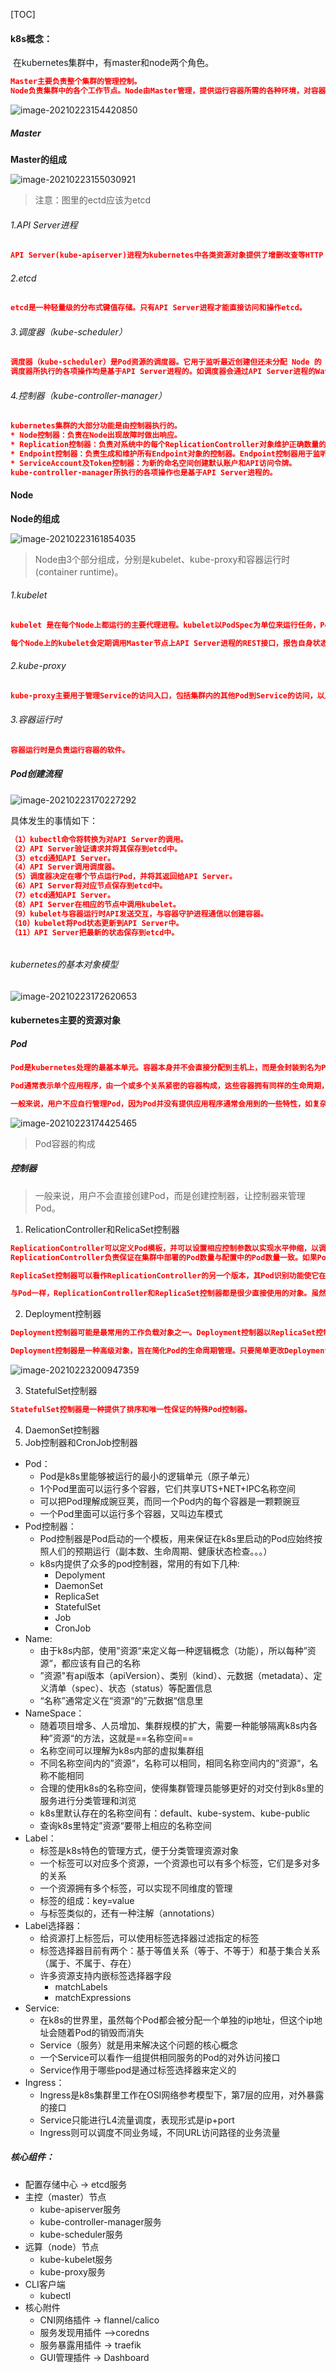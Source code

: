 [TOC]

#### k8s概念：

​	在kubernetes集群中，有master和node两个角色。

```json
Master主要负责整个集群的管理控制。
Node负责集群中的各个工作节点。Node由Master管理，提供运行容器所需的各种环境，对容器进行实际的控制，而这些容器会提供实际得到应用服务。
```

![image-20210223154420850](image-20210223154420850.png)

##### Master
**Master的组成**

![image-20210223155030921](image-20210223155030921.png)
> 注意：图里的ectd应该为etcd

###### 1.API Server进程

```json
API Server(kube-apiserver)进程为kubernetes中各类资源对象提供了增删改查等HTTP REST接口。
```

###### 2.etcd
```json
etcd是一种轻量级的分布式键值存储。只有API Server进程才能直接访问和操作etcd。
```

###### 3.调度器（kube-scheduler）
```json
调度器（kube-scheduler）是Pod资源的调度器。它用于监听最近创建但还未分配 Node 的 Pod资源，会为 Pod自动分配相应的 Node。
调度器所执行的各项操作均是基于API Server进程的。如调度器会通过API Server进程的Watch接口监听新建的Pod，并搜索所有满足 Pod需求的Node列表，再执行Pod调度逻辑。调度成功后会将Pod绑定到目标Node上。
```

###### 4.控制器（kube-controller-manager）
```json
kubernetes集群的大部分功能是由控制器执行的。
* Node控制器：负责在Node出现故障时做出响应。
* Replication控制器：负责对系统中的每个ReplicationController对象维护正确数量的Pod。
* Endpoint控制器：负责生成和维护所有Endpoint对象的控制器。Endpoint控制器用于监听Service和对应的Pod副本的变化。
* ServiceAccount及Token控制器：为新的命名空间创建默认账户和API访问令牌。
kube-controller-manager所执行的各项操作也是基于API Server进程的。
```


#### Node
**Node的组成**

![image-20210223161854035](image-20210223161854035.png)

> Node由3个部分组成，分别是kubelet、kube-proxy和容器运行时(container runtime)。

###### 1.kubelet
```json
kubelet 是在每个Node上都运行的主要代理进程。kubelet以PodSpec为单位来运行任务，PodSpec是一种描述Pod的YAML或JSON对象。kubelet会运行各种机制提供（主要通过API Server）的一系列PodSpec，并确保这些PodSpec中描述的容器健康运行。kubelet负责维护容器的生命周期，同时也负责存储卷（volume）等资源的管理。

每个Node上的kubelet会定期调用Master节点上API Server进程的REST接口，报告自身状态。API Server进程接受这些信息后，会将Node的状态信息更新到etcd中。kubelet也通过API Server进程的Watch接口监听Pod信息，从而对Node上的Pod进行管理。
```

###### 2.kube-proxy
```json
kube-proxy主要用于管理Service的访问入口，包括集群内的其他Pod到Service的访问，以及从集群外访问Service。
```

###### 3.容器运行时
```json
容器运行时是负责运行容器的软件。
```



##### Pod创建流程

![image-20210223170227292](image-20210223170227292.png)

具体发生的事情如下：
```json
（1）kubectl命令将转换为对API Server的调用。
（2）API Server验证请求并将其保存到etcd中。
（3）etcd通知API Server。
（4）API Server调用调度器。
（5）调度器决定在哪个节点运行Pod，并将其返回给API Server。
（6）API Server将对应节点保存到etcd中。
（7）etcd通知API Server。
（8）API Server在相应的节点中调用kubelet。
（9）kubelet与容器运行时API发送交互，与容器守护进程通信以创建容器。
（10）kubelet将Pod状态更新到API Server中。
（11）API Server把最新的状态保存到etcd中。
```

###### 

###### kubernetes的基本对象模型

![image-20210223172620653](image-20210223172620653.png)

#### kubernetes主要的资源对象
##### Pod
```json
Pod是kubernetes处理的最基本单元。容器本身并不会直接分配到主机上，而是会封装到名为Pod的对象中。

Pod通常表示单个应用程序，由一个或多个关系紧密的容器构成，这些容器拥有同样的生命周期，作为一个整体一起编排到Node上。这些容器共享环境、存储卷和IP空间。尽管Pod基于一个或多个容器，但应将Pod视为单一的整体、单独的应用程序。kubernetes以Pod为最小单元进行调度、伸缩并共享资源、管理生命周期。

一般来说，用户不应自行管理Pod，因为Pod并没有提供应用程序通常会用到的一些特性，如复杂的生命周期管理及动态伸缩。建议用户使用将Pod或Pod模板作为基本组件的更高级别对象，这些对象会拥有更多的特性。
```

![image-20210223174425465](image-20210223174425465.png)

> Pod容器的构成

##### 控制器

> 一般来说，用户不会直接创建Pod，而是创建控制器，让控制器来管理Pod。



1. RelicationController和RelicaSet控制器
```json
ReplicationController可以定义Pod模板，并可以设置相应控制参数以实现水平伸缩，以调节正在运行的相同的Pod数。ReplicationController能根据需要自动创建新的Pod。
ReplicationController负责保证在集群中部署的Pod数量与配置中的Pod数量一致。如果Pod或主机出现故障，ReplicationController会自动启动新的Pod进行补充。如果ReplicationController配置中的副本数量发生改变，则会启动或终止一些Pod来匹配设定好的数量。ReplicationController还可以执行滚动更新，将一组Pod逐个切换到最新版本，从而最大限度减少对应用程序可用性的影响。

ReplicaSet控制器可以看作ReplicationController的另一个版本，其Pod识别功能使它在Pod管理上更具灵活性。由于ReplicaSet控制器具有副本筛选功能，因此ReplicaSet控制器才有逐渐取代ReplicationController的趋势，但ReplicaSet控制器无法实现滚动更新，无法像ReplicationController那样在后端轮流切换到最新版本。

与Pod一样，ReplicationController和ReplicaSet控制器都是很少直接使用的对象。虽然它们都是基于Pod而设计的，增加了水平伸缩功能，提高了可靠性，但它们缺少一些在其他复杂对象中具有的更细粒度的生命周期管理功能。

```


2. Deployment控制器
```json
Deployment控制器可能是最常用的工作负载对象之一。Deployment控制器以ReplicaSet控制器为基础，是更高级的概念，增加了更灵活的生命周期管理功能。

Deployment控制器是一种高级对象，旨在简化Pod的生命周期管理。只要简单更改Deployment控制器的配置文件，Kubernetes就会自动调节ReplicaSet控制器，管理应用程序不同版本之间的切换，还能实现自动维护事件历史记录及自动撤销功能。
```

![image-20210223200947359](image-20210223200947359.png)


3. StatefulSet控制器
```json
StatefulSet控制器是一种提供了排序和唯一性保证的特殊Pod控制器。
```

4. DaemonSet控制器
5. Job控制器和CronJob控制器






* Pod：
  * Pod是k8s里能够被运行的最小的逻辑单元（原子单元）
  * 1个Pod里面可以运行多个容器，它们共享UTS+NET+IPC名称空间
  * 可以把Pod理解成豌豆荚，而同一个Pod内的每个容器是一颗颗豌豆
  * 一个Pod里面可以运行多个容器，又叫边车模式
* Pod控制器：
  * Pod控制器是Pod启动的一个模板，用来保证在k8s里启动的Pod应始终按照人们的预期运行（副本数、生命周期、健康状态检查。。。）
  * k8s内提供了众多的pod控制器，常用的有如下几种:
    * Depolyment
    * DaemonSet
    * ReplicaSet
    * StatefulSet
    * Job
    * CronJob
* Name:
  * 由于k8s内部，使用”资源“来定义每一种逻辑概念（功能），所以每种”资源“，都应该有自己的名称
  * ”资源"有api版本（apiVersion）、类别（kind）、元数据（metadata）、定义清单（spec）、状态（status）等配置信息
  * “名称”通常定义在“资源“的”元数据“信息里
* NameSpace：
  * 随着项目增多、人员增加、集群规模的扩大，需要一种能够隔离k8s内各种”资源“的方法，这就是==名称空间==
  * 名称空间可以理解为k8s内部的虚拟集群组
  * 不同名称空间内的”资源“，名称可以相同，相同名称空间内的”资源“，名称不能相同
  * 合理的使用k8s的名称空间，使得集群管理员能够更好的对交付到k8s里的服务进行分类管理和浏览
  * k8s里默认存在的名称空间有：default、kube-system、kube-public
  * 查询k8s里特定”资源“要带上相应的名称空间
* Label：
  * 标签是k8s特色的管理方式，便于分类管理资源对象
  * 一个标签可以对应多个资源，一个资源也可以有多个标签，它们是多对多的关系
  * 一个资源拥有多个标签，可以实现不同维度的管理
  * 标签的组成：key=value
  * 与标签类似的，还有一种注解（annotations）
* Label选择器：
  * 给资源打上标签后，可以使用标签选择器过滤指定的标签
  * 标签选择器目前有两个：基于等值关系（等于、不等于）和基于集合关系（属于、不属于、存在）
  * 许多资源支持内嵌标签选择器字段
    * matchLabels
    * matchExpressions
* Service:
  * 在k8s的世界里，虽然每个Pod都会被分配一个单独的ip地址，但这个ip地址会随着Pod的销毁而消失
  * Service（服务）就是用来解决这个问题的核心概念
  * 一个Service可以看作一组提供相同服务的Pod的对外访问接口
  * Service作用于哪些pod是通过标签选择器来定义的
* Ingress：
  * Ingress是k8s集群里工作在OSI网络参考模型下，第7层的应用，对外暴露的接口
  * Service只能进行L4流量调度，表现形式是ip+port
  * Ingress则可以调度不同业务域，不同URL访问路径的业务流量



##### 核心组件：
* 配置存储中心 -> etcd服务
* 主控（master）节点
    *  kube-apiserver服务
    *  kube-controller-manager服务
    *  kube-scheduler服务
* 远算（node）节点
    *  kube-kubelet服务
    *  kube-proxy服务
* CLI客户端
    * kubectl
* 核心附件
    * CNI网络插件 -> flannel/calico
    * 服务发现用插件 —>coredns
    * 服务暴露用插件 -> traefik
    * GUI管理插件 -> Dashboard